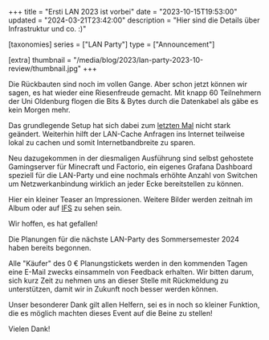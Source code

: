 +++
title = "Ersti LAN 2023 ist vorbei"
date = "2023-10-15T19:53:00"
updated = "2024-03-21T23:42:00"
description = "Hier sind die Details über Infrastruktur und co. :)"

[taxonomies]
series = ["LAN Party"]
type = ["Announcement"]

[extra]
thumbnail = "/media/blog/2023/lan-party-2023-10-review/thumbnail.jpg"
+++

Die Rückbauten sind noch im vollen Gange. Aber schon jetzt können wir sagen, es hat wieder eine Riesenfreude gemacht.
Mit knapp 60 Teilnehmern der Uni Oldenburg flogen die Bits & Bytes durch die Datenkabel als gäbe es kein Morgen mehr.

Das grundlegende Setup hat sich dabei zum [letzten Mal](  @/blog/2023/2023-04-16-lan-party-2023-04-review.md) nicht stark
geändert. Weiterhin hilft der LAN-Cache Anfragen ins Internet teilweise lokal zu cachen und somit Internetbandbreite zu
sparen.

Neu dazugekommen in der diesmaligen Ausführung sind selbst gehostete Gamingserver für Minecraft und Factorio, ein eigenes
Grafana Dashboard speziell für die LAN-Party und eine nochmals erhöhte Anzahl von Switchen um Netzwerkanbindung wirklich
an jeder Ecke bereitstellen zu können.

Hier ein kleiner Teaser an Impressionen. Weitere Bilder werden zeitnah im Album oder auf [IFS](@/images/ifs/_index.md)
zu sehen sein.

[//]: # (TODO: Add gallery for gallery folder)

Wir hoffen, es hat gefallen!

Die Planungen für die nächste LAN-Party des Sommersemester 2024 haben bereits begonnen.

Alle "Käufer" des 0 € Planungstickets werden in den kommenden Tagen eine E-Mail zwecks einsammeln von Feedback erhalten. Wir
bitten darum, sich kurz Zeit zu nehmen uns an dieser Stelle mit Rückmeldung zu unterstützen, damit wir in Zukunft noch
besser werden können.

Unser besonderer Dank gilt allen Helfern, sei es in noch so kleiner Funktion, die es möglich machten dieses Event auf
die Beine zu stellen!

Vielen Dank!
